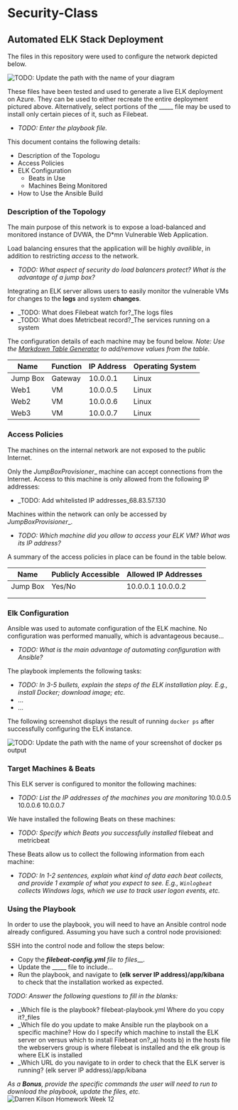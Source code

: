 # Security-Class
## Automated ELK Stack Deployment

The files in this repository were used to configure the network depicted below.

![TODO: Update the path with the name of your diagram](Images/diagram_filename.png)

These files have been tested and used to generate a live ELK deployment on Azure. They can be used to either recreate the entire deployment pictured above. Alternatively, select portions of the _____ file may be used to install only certain pieces of it, such as Filebeat.

  - _TODO: Enter the playbook file._

This document contains the following details:
- Description of the Topologu
- Access Policies
- ELK Configuration
  - Beats in Use
  - Machines Being Monitored
- How to Use the Ansible Build


### Description of the Topology

The main purpose of this network is to expose a load-balanced and monitored instance of DVWA, the D*mn Vulnerable Web Application.

Load balancing ensures that the application will be highly _availible_, in addition to restricting _access_ to the network.
- _TODO: What aspect of security do load balancers protect? What is the advantage of a jump box?_

Integrating an ELK server allows users to easily monitor the vulnerable VMs for changes to the __logs__ and system __changes__.
- _TODO: What does Filebeat watch for?_The logs files 
- _TODO: What does Metricbeat record?_The services running on a system

The configuration details of each machine may be found below.
_Note: Use the [Markdown Table Generator](http://www.tablesgenerator.com/markdown_tables) to add/remove values from the table_.

| Name     | Function | IP Address | Operating System |
|----------|----------|------------|------------------|
| Jump Box | Gateway  | 10.0.0.1   | Linux            |
| Web1     | VM       | 10.0.0.5   | Linux            |
| Web2     | VM       | 10.0.0.6   | Linux            |
| Web3     | VM       | 10.0.0.7   | Linux            |

### Access Policies

The machines on the internal network are not exposed to the public Internet. 

Only the _JumpBoxProvisioner__ machine can accept connections from the Internet. Access to this machine is only allowed from the following IP addresses:
- _TODO: Add whitelisted IP addresses_68.83.57.130

Machines within the network can only be accessed by _JumpBoxProvisioner__.
- _TODO: Which machine did you allow to access your ELK VM? What was its IP address?_

A summary of the access policies in place can be found in the table below.

| Name     | Publicly Accessible | Allowed IP Addresses |
|----------|---------------------|----------------------|
| Jump Box | Yes/No              | 10.0.0.1 10.0.0.2    |
|          |                     |                      |
|          |                     |                      |

### Elk Configuration

Ansible was used to automate configuration of the ELK machine. No configuration was performed manually, which is advantageous because...
- _TODO: What is the main advantage of automating configuration with Ansible?_

The playbook implements the following tasks:
- _TODO: In 3-5 bullets, explain the steps of the ELK installation play. E.g., install Docker; download image; etc._
- ...
- ...

The following screenshot displays the result of running `docker ps` after successfully configuring the ELK instance.

![TODO: Update the path with the name of your screenshot of docker ps output](Images/docker_ps_output.png)

### Target Machines & Beats
This ELK server is configured to monitor the following machines:
- _TODO: List the IP addresses of the machines you are monitoring_
10.0.0.5
10.0.0.6
10.0.0.7

We have installed the following Beats on these machines:
- _TODO: Specify which Beats you successfully installed_ filebeat and metricbeat

These Beats allow us to collect the following information from each machine:
- _TODO: In 1-2 sentences, explain what kind of data each beat collects, and provide 1 example of what you expect to see. E.g., `Winlogbeat` collects Windows logs, which we use to track user logon events, etc._

### Using the Playbook
In order to use the playbook, you will need to have an Ansible control node already configured. Assuming you have such a control node provisioned: 

SSH into the control node and follow the steps below:
- Copy the ___filebeat-config.yml__ file to _files____.
- Update the _____ file to include...
- Run the playbook, and navigate to __(elk server IP address)/app/kibana__ to check that the installation worked as expected.

_TODO: Answer the following questions to fill in the blanks:_
- _Which file is the playbook? filebeat-playbook.yml Where do you copy it?_files
- _Which file do you update to make Ansible run the playbook on a specific machine? How do I specify which machine to install the ELK server on versus which to install Filebeat on?_a) hosts b) in the hosts file the webservers group is where filebeat is installed and the elk group is where ELK is installed
- _Which URL do you navigate to in order to check that the ELK server is running? (elk server IP address)/app/kibana

_As a **Bonus**, provide the specific commands the user will need to run to download the playbook, update the files, etc._
![Darren Kilson Homework Week 12](https://user-images.githubusercontent.com/95205057/143981390-4657c17c-27b3-4f3a-ad3f-fae24e0ad638.jpg)
